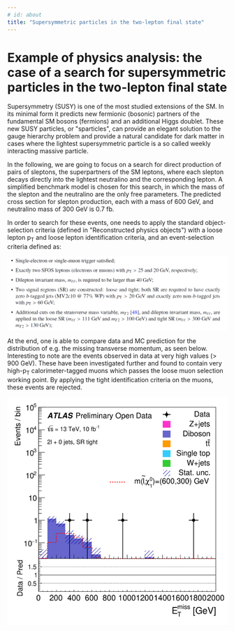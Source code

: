 ```yaml
---
# id: about
title: "Supersymmetric particles in the two-lepton final state"
---
```


# Example of physics analysis: the case of a search for supersymmetric particles in the two-lepton final state

Supersymmetry (SUSY) is one of the most studied extensions of the SM. In its minimal form it predicts new fermionic (bosonic) partners of the fundamental SM bosons (fermions) and an additional Higgs doublet. These new SUSY particles, or "sparticles", can provide an elegant solution to the gauge hierarchy problem and provide a natural candidate for dark matter in cases where the lightest supersymmetric particle is a so called weekly interacting massive particle.

In the following, we are going to focus on a search for direct production of pairs of sleptons, the superpartners of the SM leptons, where each slepton decays directly into the lightest neutralino and the corresponding lepton. A simplified benchmark model is chosen for this
search, in which the mass of the slepton and the neutralino are the only free parameters. The predicted cross section for slepton production, each with a mass of 600 GeV, and neutralino mass of 300 GeV is 0.7 fb.

In order to search for these events, one needs to apply the standard object-selection criteria (defined in "Reconstructed physics objects") with a loose lepton p<sub>T</sub> and loose lepton identification criteria, and an event-selection criteria defined as:

![path](pictures/DL3.png)

At the end, one is able to compare data and MC prediction for the distribution of e.g. the missing transverse momentum, as seen below. Interesting to note are the events observed in data at very high values (> 900 GeV). These have been investigated further and found to contain very high-p<sub>T</sub> calorimeter-tagged muons which passes the loose muon selection working point. By applying the tight identification criteria on the muons, these events are rejected.

![path](pictures/fig_06f.png)
